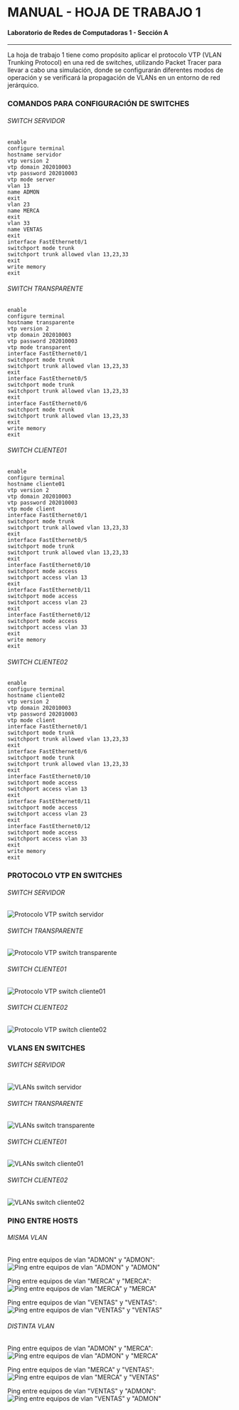 # MANUAL - HOJA DE TRABAJO 1
#### Laboratorio de Redes de Computadoras 1 - Sección A
---------

La hoja de trabajo 1 tiene como propósito aplicar el protocolo VTP (VLAN Trunking Protocol) en una red de switches, utilizando Packet Tracer para llevar a cabo una simulación, donde se configurarán diferentes modos de operación y se verificará la propagación de VLANs en un entorno de red jerárquico.

### COMANDOS PARA CONFIGURACIÓN DE SWITCHES

###### SWITCH SERVIDOR
```
enable
configure terminal
hostname servidor
vtp version 2
vtp domain 202010003
vtp password 202010003
vtp mode server
vlan 13
name ADMON
exit
vlan 23
name MERCA
exit
vlan 33
name VENTAS
exit
interface FastEthernet0/1
switchport mode trunk
switchport trunk allowed vlan 13,23,33
exit
write memory
exit
```

###### SWITCH TRANSPARENTE
```
enable
configure terminal
hostname transparente
vtp version 2
vtp domain 202010003
vtp password 202010003
vtp mode transparent
interface FastEthernet0/1
switchport mode trunk
switchport trunk allowed vlan 13,23,33
exit
interface FastEthernet0/5
switchport mode trunk
switchport trunk allowed vlan 13,23,33
exit
interface FastEthernet0/6
switchport mode trunk
switchport trunk allowed vlan 13,23,33
exit
write memory
exit
```

###### SWITCH CLIENTE01
```
enable
configure terminal
hostname cliente01
vtp version 2
vtp domain 202010003
vtp password 202010003
vtp mode client
interface FastEthernet0/1
switchport mode trunk
switchport trunk allowed vlan 13,23,33
exit
interface FastEthernet0/5
switchport mode trunk
switchport trunk allowed vlan 13,23,33
exit
interface FastEthernet0/10
switchport mode access
switchport access vlan 13
exit
interface FastEthernet0/11
switchport mode access
switchport access vlan 23
exit
interface FastEthernet0/12
switchport mode access
switchport access vlan 33
exit
write memory
exit
```

###### SWITCH CLIENTE02
```
enable
configure terminal
hostname cliente02
vtp version 2
vtp domain 202010003
vtp password 202010003
vtp mode client
interface FastEthernet0/1
switchport mode trunk
switchport trunk allowed vlan 13,23,33
exit
interface FastEthernet0/6
switchport mode trunk
switchport trunk allowed vlan 13,23,33
exit
interface FastEthernet0/10
switchport mode access
switchport access vlan 13
exit
interface FastEthernet0/11
switchport mode access
switchport access vlan 23
exit
interface FastEthernet0/12
switchport mode access
switchport access vlan 33
exit
write memory
exit
```

### PROTOCOLO VTP EN SWITCHES

###### SWITCH SERVIDOR
![Protocolo VTP switch servidor](img/vtp_server.png)

###### SWITCH TRANSPARENTE
![Protocolo VTP switch transparente](img/vtp_transparent.png)

###### SWITCH CLIENTE01
![Protocolo VTP switch cliente01](img/vtp_client01.png)

###### SWITCH CLIENTE02
![Protocolo VTP switch cliente02](img/vtp_client02.png)

### VLANS EN SWITCHES

###### SWITCH SERVIDOR
![VLANs switch servidor](img/vlan_server.png)

###### SWITCH TRANSPARENTE
![VLANs switch transparente](img/vlan_transparent.png)

###### SWITCH CLIENTE01
![VLANs switch cliente01](img/vlan_client01.png)

###### SWITCH CLIENTE02
![VLANs switch cliente02](img/vlan_client02.png)

### PING ENTRE HOSTS

###### MISMA VLAN

Ping entre equipos de vlan "ADMON" y "ADMON":
![Ping entre equipos de vlan "ADMON" y "ADMON"](img/admon_admon.png)

Ping entre equipos de vlan "MERCA" y "MERCA":
![Ping entre equipos de vlan "MERCA" y "MERCA"](img/merca_merca.png)

Ping entre equipos de vlan "VENTAS" y "VENTAS":
![Ping entre equipos de vlan "VENTAS" y "VENTAS"](img/ventas_ventas.png)

###### DISTINTA VLAN

Ping entre equipos de vlan "ADMON" y "MERCA":
![Ping entre equipos de vlan "ADMON" y "MERCA"](img/admon_merca.png)

Ping entre equipos de vlan "MERCA" y "VENTAS":
![Ping entre equipos de vlan "MERCA" y "VENTAS"](img/merca_ventas.png)

Ping entre equipos de vlan "VENTAS" y "ADMON":
![Ping entre equipos de vlan "VENTAS" y "ADMON"](img/ventas_admon.png)